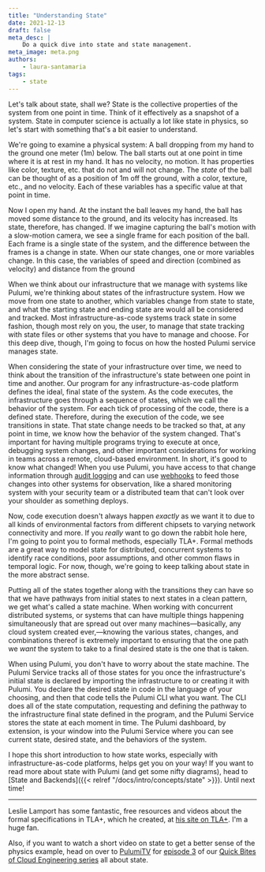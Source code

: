 ```yaml
---
title: "Understanding State"
date: 2021-12-13
draft: false
meta_desc: |
    Do a quick dive into state and state management.
meta_image: meta.png
authors:
    - laura-santamaria
tags:
    - state
---
```


Let's talk about state, shall we? State is the collective properties of the
system from one point in time. Think of it effectively as a snapshot of a
system. State in computer science is actually a lot like state in physics, so
let's start with something that's a bit easier to understand.

We're going to examine a physical system: A ball dropping from my hand to the
ground one meter (1m) below. The ball starts out at one point in time where it
is at rest in my hand. It has no velocity, no motion. It has properties like
color, texture, etc. that do not and will not change. The _state_ of the ball
can be thought of as a position of 1m off the ground, with a color, texture,
etc., and no velocity. Each of these variables has a specific value at that
point in time.

Now I open my hand. At the instant the ball leaves my hand, the ball has moved
some distance to the ground, and its velocity has increased. Its state,
therefore, has changed. If we imagine capturing the ball's motion with a
slow-motion camera, we see a single frame for each position of the ball. Each
frame is a single state of the system, and the difference between the frames is
a change in state. When our state changes, one or more variables change. In this
case, the variables of speed and direction (combined as velocity) and distance
from the ground

When we think about our infrastructure that we manage with systems like Pulumi,
we're thinking about states of the infrastructure system. How we move from one
state to another, which variables change from state to state, and what the
starting state and ending state are would all be considered and tracked. Most
infrastructure-as-code systems track state in some fashion, though most rely on
you, the user, to manage that state tracking with state files or other systems
that you have to manage and choose. For this deep dive, though, I'm going to
focus on how the hosted Pulumi service manages state.

When considering the state of your infrastructure over time, we need to think
about the transition of the infrastructure's state between one point in time and
another. Our program for any infrastructure-as-code platform defines the ideal,
final state of the system. As the code executes, the infrastructure goes through
a sequence of states, which we call the behavior of the system. For each tick of
processing of the code, there is a defined state. Therefore, during the
execution of the code, we see transitions in state. That state change needs to
be tracked so that, at any point in time, we know how the behavior of the system
changed. That's important for having multiple programs trying to execute at
once, debugging system changes, and other important considerations for working
in teams across a remote, cloud-based environment. In short, it's good to know
what changed! When you use Pulumi, you have access to that change information
through [audit logging](https://www.pulumi.com/docs/intro/console/audit-logs/)
and can use [webhooks](https://www.pulumi.com/docs/intro/console/webhooks/) to
feed those changes into other systems for observation, like a shared monitoring
system with your security team or a distributed team that can't look over your
shoulder as something deploys.

Now, code execution doesn't always happen *exactly* as we want it to due to all
kinds of environmental factors from different chipsets to varying network
connectivity and more. If you *really* want to go down the rabbit hole here, I'm
going to point you to formal methods, especially TLA+. Formal methods are a
great way to model state for distributed, concurrent systems to identify race
conditions, poor assumptions, and other common flaws in temporal logic. For now,
though, we're going to keep talking about state in the more abstract sense. 

Putting all of the states together along with the transitions they can have so
that we have pathways from initial states to next states in a clean pattern, we
get what's called a state machine. When working with concurrent distributed
systems, or systems that can have multiple things happening simultaneously that
are spread out over many machines&mdash;basically, any cloud system created
ever,&mdash;knowing the various states, changes, and combinations thereof is
extremely important to ensuring that the one path we *want* the system to take
to a final desired state is the one that is taken.

When using Pulumi, you don't have to worry about the state machine. The Pulumi
Service tracks all of those states for you once the infrastructure's initial
state is declared by importing the infrastructure to or creating it with Pulumi.
You declare the desired state in code in the language of your choosing, and then
that code tells the Pulumi CLI what you want. The CLI does all of the state
computation, requesting and defining the pathway to the infrastructure final
state defined in the program, and the Pulumi Service stores the state at each
moment in time. The Pulumi dashboard, by extension, is your window into the
Pulumi Service where you can see current state, desired state, and the behaviors
of the system.

I hope this short introduction to how state works, especially with
infrastructure-as-code platforms, helps get you on your way! If you want to read
more about state with Pulumi (and get some nifty diagrams), head to
[State and Backends]({{< relref "/docs/intro/concepts/state" >}}). Until
next time! 

---

Leslie Lamport has some fantastic, free resources and videos about the formal
specifications in TLA+, which he created, at [his site on
TLA+](http://lamport.azurewebsites.net/tla/tla.html). I'm a huge fan.

Also, if you want to watch a short video on state to get a better sense of the
physics example, head on over to
[PulumiTV](https://www.youtube.com/c/PulumiTV/videos) for [episode
3](https://youtu.be/u2C71uF0rdM) of our [Quick Bites of Cloud Engineering
series](https://youtube.com/playlist?list=PLyy8Vx2ZoWlohOiedbaQqT5xYRkcDsm10)
all about state.
